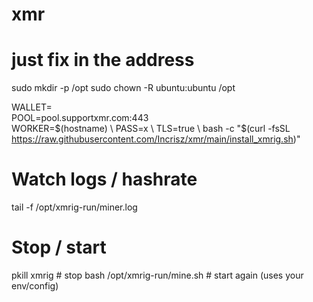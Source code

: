 # xmr

# just fix in the address

sudo mkdir -p /opt
sudo chown -R ubuntu:ubuntu /opt

WALLET= \
POOL=pool.supportxmr.com:443 \
WORKER=$(hostname) \
PASS=x \
TLS=true \
bash -c "$(curl -fsSL https://raw.githubusercontent.com/Incrisz/xmr/main/install_xmrig.sh)"


# Watch logs / hashrate
tail -f /opt/xmrig-run/miner.log

# Stop / start
pkill xmrig                      # stop
bash /opt/xmrig-run/mine.sh      # start again (uses your env/config)
